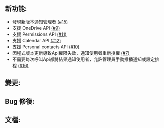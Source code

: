 ## 新功能:
- 發現新版本通知管理者 [(#15)](https://github.com/NTUT-SELab/MicrosoftGraphBot/issues/15)
- 支援 OneDrive API [(#9)](https://github.com/NTUT-SELab/MicrosoftGraphBot/issues/9)
- 支援 Permissions API [(#11)](https://github.com/NTUT-SELab/MicrosoftGraphBot/issues/11)
- 支援 Calendar API [(#12)](https://github.com/NTUT-SELab/MicrosoftGraphBot/issues/12)
- 支援 Personal contacts API [(#10)](https://github.com/NTUT-SELab/MicrosoftGraphBot/issues/10)
- 因程式版本更新導致Api權限失效，通知使用者重新授權 [(#7)](https://github.com/NTUT-SELab/MicrosoftGraphBot/issues/7)
- 不需要每次呼叫Api都將結果通知使用者，允許管理員手動推播通知或設定排程 [(#16)](https://github.com/NTUT-SELab/MicrosoftGraphBot/issues/16)

## 變更:

## Bug 修復:

## 文檔:
